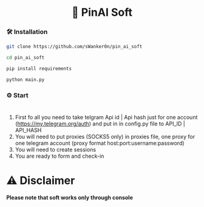 <div align="center">
   <h1>🤖 PinAI Soft </h1>
</div>


### 🛠️ Installation

```sh
git clone https://github.com/sWanker0n/pin_ai_soft

cd pin_ai_soft

pip install requirements

python main.py

```

### ⚙️ Start

#
1. First fo all you need to take telgram Api id | Api hash just for one account (https://my.telegram.org/auth) and put in in config.py file to API_ID | API_HASH
2. You will need to put proxies (SOCKS5 only) in proxies file, one proxy for one telegram account (proxy format host:port:username:password)
3. You will need to create sessions
4. You are ready to form and check-in
#

# ⚠️ Disclaimer
**Please note that soft works only through console**

